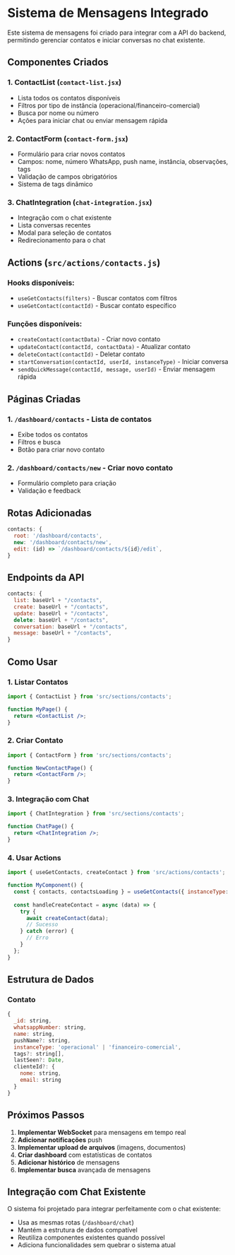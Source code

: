 # Sistema de Mensagens Integrado

Este sistema de mensagens foi criado para integrar com a API do backend, permitindo gerenciar contatos e iniciar conversas no chat existente.

## Componentes Criados

### 1. ContactList (`contact-list.jsx`)
- Lista todos os contatos disponíveis
- Filtros por tipo de instância (operacional/financeiro-comercial)
- Busca por nome ou número
- Ações para iniciar chat ou enviar mensagem rápida

### 2. ContactForm (`contact-form.jsx`)
- Formulário para criar novos contatos
- Campos: nome, número WhatsApp, push name, instância, observações, tags
- Validação de campos obrigatórios
- Sistema de tags dinâmico

### 3. ChatIntegration (`chat-integration.jsx`)
- Integração com o chat existente
- Lista conversas recentes
- Modal para seleção de contatos
- Redirecionamento para o chat

## Actions (`src/actions/contacts.js`)

### Hooks disponíveis:
- `useGetContacts(filters)` - Buscar contatos com filtros
- `useGetContact(contactId)` - Buscar contato específico

### Funções disponíveis:
- `createContact(contactData)` - Criar novo contato
- `updateContact(contactId, contactData)` - Atualizar contato
- `deleteContact(contactId)` - Deletar contato
- `startConversation(contactId, userId, instanceType)` - Iniciar conversa
- `sendQuickMessage(contactId, message, userId)` - Enviar mensagem rápida

## Páginas Criadas

### 1. `/dashboard/contacts` - Lista de contatos
- Exibe todos os contatos
- Filtros e busca
- Botão para criar novo contato

### 2. `/dashboard/contacts/new` - Criar novo contato
- Formulário completo para criação
- Validação e feedback

## Rotas Adicionadas

```javascript
contacts: {
  root: '/dashboard/contacts',
  new: '/dashboard/contacts/new',
  edit: (id) => `/dashboard/contacts/${id}/edit`,
}
```

## Endpoints da API

```javascript
contacts: {
  list: baseUrl + "/contacts",
  create: baseUrl + "/contacts",
  update: baseUrl + "/contacts",
  delete: baseUrl + "/contacts",
  conversation: baseUrl + "/contacts",
  message: baseUrl + "/contacts",
}
```

## Como Usar

### 1. Listar Contatos
```jsx
import { ContactList } from 'src/sections/contacts';

function MyPage() {
  return <ContactList />;
}
```

### 2. Criar Contato
```jsx
import { ContactForm } from 'src/sections/contacts';

function NewContactPage() {
  return <ContactForm />;
}
```

### 3. Integração com Chat
```jsx
import { ChatIntegration } from 'src/sections/contacts';

function ChatPage() {
  return <ChatIntegration />;
}
```

### 4. Usar Actions
```jsx
import { useGetContacts, createContact } from 'src/actions/contacts';

function MyComponent() {
  const { contacts, contactsLoading } = useGetContacts({ instanceType: 'operacional' });
  
  const handleCreateContact = async (data) => {
    try {
      await createContact(data);
      // Sucesso
    } catch (error) {
      // Erro
    }
  };
}
```

## Estrutura de Dados

### Contato
```javascript
{
  _id: string,
  whatsappNumber: string,
  name: string,
  pushName?: string,
  instanceType: 'operacional' | 'financeiro-comercial',
  tags?: string[],
  lastSeen?: Date,
  clienteId?: {
    nome: string,
    email: string
  }
}
```

## Próximos Passos

1. **Implementar WebSocket** para mensagens em tempo real
2. **Adicionar notificações** push
3. **Implementar upload de arquivos** (imagens, documentos)
4. **Criar dashboard** com estatísticas de contatos
5. **Adicionar histórico** de mensagens
6. **Implementar busca** avançada de mensagens

## Integração com Chat Existente

O sistema foi projetado para integrar perfeitamente com o chat existente:
- Usa as mesmas rotas (`/dashboard/chat`)
- Mantém a estrutura de dados compatível
- Reutiliza componentes existentes quando possível
- Adiciona funcionalidades sem quebrar o sistema atual
